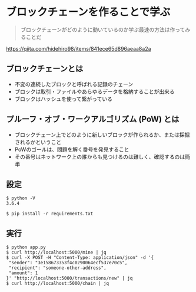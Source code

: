 # ブロックチェーンを作ることで学ぶ
> ブロックチェーンがどのように動いているのか学ぶ最速の方法は作ってみることだ

https://qiita.com/hidehiro98/items/841ece65d896aeaa8a2a

## ブロックチェーンとは
* 不変の連続したブロックと呼ばれる記録のチェーン
* ブロックは取引・ファイルやあらゆるデータを格納することが出来る
* ブロックはハッシュを使って繋がっている

## プルーフ・オブ・ワークアルゴリズム (PoW) とは
* ブロックチェーン上でどのように新しいブロックが作られるか、または採掘されるかということ
* PoWのゴールは、問題を解く番号を発見すること
* その番号はネットワーク上の誰からも見つけるのは難しく、確認するのは簡単

## 設定
```
$ python -V
3.6.4

$ pip install -r requirements.txt
```

## 実行
```
$ python app.py
$ curl http://localhost:5000/mine | jq
$ curl -X POST -H "Content-Type: application/json" -d '{
 "sender": "3e158673353f4c0290064ecf537e70c5",
 "recipient": "someone-other-address",
 "amount": 1
}' "http://localhost:5000/transactions/new" | jq
$ curl http://localhost:5000/chain | jq
```
